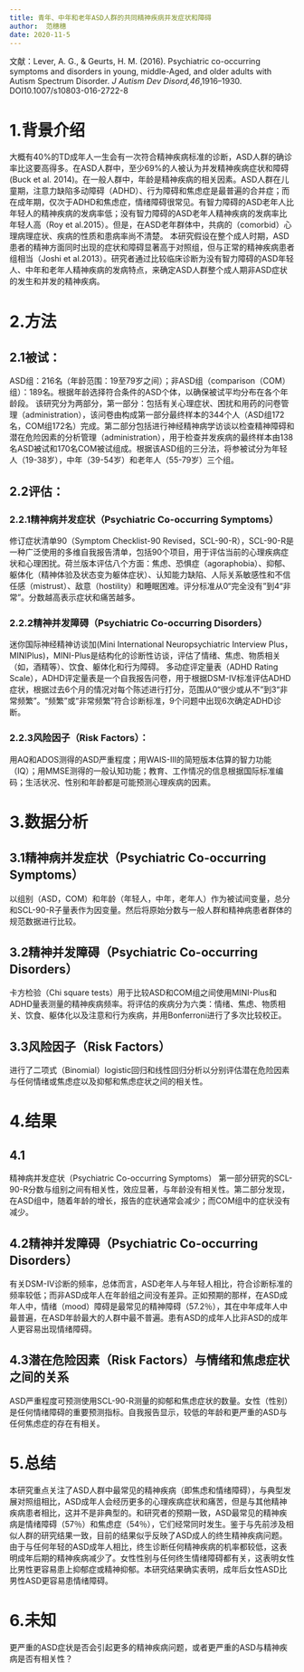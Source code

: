 ```yaml
---
title: 青年、中年和老年ASD人群的共同精神疾病并发症状和障碍
author:  范穗穗
date: 2020-11-5
---
```

文献：Lever, A. G., & Geurts, H. M. (2016). Psychiatric co-occurring symptoms and disorders in young, middle-Aged, and older adults with Autism Spectrum Disorder. *J Autism Dev Disord,46*,1916–1930. DOI10.1007/s10803-016-2722-8
# 1.背景介绍
大概有40%的TD成年人一生会有一次符合精神疾病标准的诊断，ASD人群的确诊率比这要高得多。在ASD人群中，至少69%的人被认为并发精神疾病症状和障碍(Buck et al. 2014)。在一般人群中，年龄是精神疾病的相关因素。ASD人群在儿童期，注意力缺陷多动障碍（ADHD）、行为障碍和焦虑症是最普遍的合并症；而在成年期，仅次于ADHD和焦虑症，情绪障碍很常见。有智力障碍的ASD老年人比年轻人的精神疾病的发病率低；没有智力障碍的ASD老年人精神疾病的发病率比年轻人高（Roy et al.2015）。但是，在ASD老年群体中，共病的（comorbid）心理病理症状、疾病的性质和患病率尚不清楚。
本研究假设在整个成人时期，ASD患者的精神方面同时出现的症状和障碍显著高于对照组，但与正常的精神疾病患者组相当（Joshi et al.2013）。研究者通过比较临床诊断为没有智力障碍的ASD年轻人、中年和老年人精神疾病的发病特点，来确定ASD人群整个成人期非ASD症状的发生和并发的精神疾病。
# 2.方法
## 2.1被试：
ASD组：216名（年龄范围：19至79岁之间）；非ASD组（comparison（COM）组）：189名。根据年龄选择符合条件的ASD个体，以确保被试平均分布在各个年龄段。
该研究分为两部分，第一部分：包括有关心理症状、困扰和用药的问卷管理（administration），该问卷由构成第一部分最终样本的344个人（ASD组172名，COM组172名）完成。第二部分包括进行神经精神病学访谈以检查精神障碍和潜在危险因素的分析管理（administration），用于检查并发疾病的最终样本由138名ASD被试和170名COM被试组成。根据该ASD组的三分法，将参被试分为年轻人（19-38岁），中年（39-54岁）和老年人（55-79岁）三个组。
## 2.2评估：
### 2.2.1精神病并发症状（Psychiatric Co-occurring Symptoms）
修订症状清单90（Symptom Checklist-90 Revised，SCL-90-R），SCL-90-R是一种广泛使用的多维自我报告清单，包括90个项目，用于评估当前的心理疾病症状和心理困扰。荷兰版本评估八个方面：焦虑、恐惧症（agoraphobia）、抑郁、躯体化（精神体验及状态变为躯体症状）、认知能力缺陷、人际关系敏感性和不信任感（mistrust）、敌意（hostility）和睡眠困难。评分标准从0“完全没有”到4“非常”。分数越高表示症状和痛苦越多。
### 2.2.2精神并发障碍（Psychiatric Co-occurring Disorders）
迷你国际神经精神访谈加(Mini International Neuropsychiatric Interview Plus，MINIPlus)，MINI-Plus是结构化的诊断性访谈，评估了情绪、焦虑、物质相关（如，酒精等）、饮食、躯体化和行为障碍。
多动症评定量表（ADHD Rating Scale），ADHD评定量表是一个自我报告问卷，用于根据DSM-IV标准评估ADHD症状，根据过去6个月的情况对每个陈述进行打分，范围从0“很少或从不”到3“非常频繁”。“频繁”或“非常频繁”符合诊断标准，9个问题中出现6次确定ADHD诊断。
### 2.2.3风险因子（Risk Factors）：
用AQ和ADOS测得的ASD严重程度；用WAIS-III的简短版本估算的智力功能（IQ）；用MMSE测得的一般认知功能；教育、工作情况的信息根据国际标准编码；生活状况、性别和年龄都是可能预测心理疾病的因素。
# 3.数据分析
## 3.1精神病并发症状（Psychiatric Co-occurring Symptoms）
以组别（ASD，COM）和年龄（年轻人，中年，老年人）作为被试间变量，总分和SCL-90-R子量表作为因变量。然后将原始分数与一般人群和精神病患者群体的规范数据进行比较。
## 3.2精神并发障碍（Psychiatric Co-occurring Disorders）
卡方检验（Chi square tests）用于比较ASD和COM组之间使用MINI-Plus和ADHD量表测量的精神疾病频率。将评估的疾病分为六类：情绪、焦虑、物质相关、饮食、躯体化以及注意和行为疾病，并用Bonferroni进行了多次比较校正。
## 3.3风险因子（Risk Factors）
进行了二项式（Binomial）logistic回归和线性回归分析以分别评估潜在危险因素与任何情绪或焦虑症以及抑郁和焦虑症状之间的相关性。
# 4.结果
## 4.1
精神病并发症状（Psychiatric Co-occurring Symptoms）
第一部分研究的SCL-90-R分数与组别之间有相关性，效应显著，与年龄没有相关性。第二部分发现，在ASD组中，随着年龄的增长，报告的症状通常会减少；而COM组中的症状没有减少。
## 4.2精神并发障碍（Psychiatric Co-occurring Disorders）
有关DSM-IV诊断的频率，总体而言，ASD老年人与年轻人相比，符合诊断标准的频率较低；而非ASD成年人在年龄组之间没有差异。正如预期的那样，在ASD成年人中，情绪（mood）障碍是最常见的精神障碍（57.2％），其在中年成年人中最普遍，在ASD年龄最大的人群中最不普遍。患有ASD的成年人比非ASD的成年人更容易出现情绪障碍。
## 4.3潜在危险因素（Risk Factors）与情绪和焦虑症状之间的关系
ASD严重程度可预测使用SCL-90-R测量的抑郁和焦虑症状的数量。女性（性别）是任何情绪障碍的重要预测指标。自我报告显示，较低的年龄和更严重的ASD与任何焦虑症的存在有相关。
# 5.总结
本研究重点关注了ASD人群中最常见的精神疾病（即焦虑和情绪障碍），与典型发展对照组相比，ASD成年人会经历更多的心理疾病症状和痛苦，但是与其他精神疾病患者相比，这并不是非典型的。和研究者的预期一致，ASD最常见的精神疾病是情绪障碍（57％）和焦虑症（54％），它们经常同时发生。鉴于与先前涉及相似人群的研究结果一致，目前的结果似乎反映了ASD成人的终生精神疾病问题。由于与任何年轻的ASD成年人相比，终生诊断任何精神疾病的机率都较低，这表明成年后期的精神疾病减少了。女性性别与任何终生情绪障碍都有关，这表明女性比男性更容易患上抑郁症或精神抑郁。本研究结果确实表明，成年后女性ASD比男性ASD更容易患情绪障碍。
# 6.未知
更严重的ASD症状是否会引起更多的精神疾病问题，或者更严重的ASD与精神疾病是否有相关性？